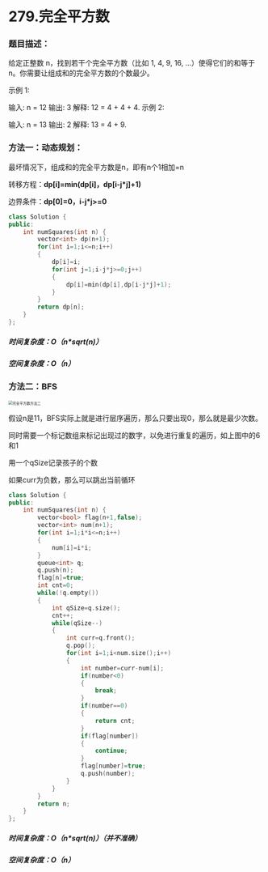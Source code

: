 # 279.完全平方数

### 题目描述：

给定正整数 n，找到若干个完全平方数（比如 1, 4, 9, 16, ...）使得它们的和等于 n。你需要让组成和的完全平方数的个数最少。

示例 1:

输入: n = 12
输出: 3 
解释: 12 = 4 + 4 + 4.
示例 2:

输入: n = 13
输出: 2
解释: 13 = 4 + 9.

### 方法一：动态规划：

最坏情况下，组成和的完全平方数是n，即有n个1相加=n

转移方程：**dp[i]=min(dp[i]，dp[i-j*j]+1)**

边界条件：**dp[0]=0，i-j*j>=0**

```c++
class Solution {
public:
    int numSquares(int n) {
        vector<int> dp(n+1);
        for(int i=1;i<=n;i++)
        {
            dp[i]=i;
            for(int j=1;i-j*j>=0;j++)
            {
                dp[i]=min(dp[i],dp[i-j*j]+1);
            }
        }
        return dp[n];
    }
};
```

##### 时间复杂度：O（n*sqrt(n)）

##### 空间复杂度：O（n）

### 方法二：BFS

<img src="C:\Users\42303\Desktop\完全平方数方法二.jpg" alt="完全平方数方法二" style="zoom:50%;" />

假设n是11，BFS实际上就是进行层序遍历，那么只要出现0，那么就是最少次数。

同时需要一个标记数组来标记出现过的数字，以免进行重复的遍历，如上图中的6和1

用一个qSize记录孩子的个数

如果curr为负数，那么可以跳出当前循环

```c++
class Solution {
public:
    int numSquares(int n) {
        vector<bool> flag(n+1,false);
        vector<int> num(n+1);
        for(int i=1;i*i<=n;i++)
        {
            num[i]=i*i;
        }
        queue<int> q;
        q.push(n);
        flag[n]=true;
        int cnt=0;
        while(!q.empty())
        {
            int qSize=q.size();
            cnt++;
            while(qSize--)
            {
                int curr=q.front();
                q.pop();
                for(int i=1;i<num.size();i++)
                {
                    int number=curr-num[i];
                    if(number<0)
                    {
                        break;
                    }
                    if(number==0)
                    {
                        return cnt;
                    }
                    if(flag[number])
                    {
                        continue;
                    }
                    flag[number]=true;
                    q.push(number);
                }
            }
        }
        return n;
    }
};
```

##### 时间复杂度：O（n*sqrt(n)）（并不准确）

##### 空间复杂度：O（n）

